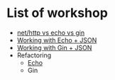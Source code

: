# List of workshop

- [net/http vs echo vs gin](https://github.com/up1/workshop-go-20201019/tree/main/demo/rest_api)
- [Working with Echo + JSON](https://github.com/up1/workshop-go-20201019/tree/main/demo/rest_api/demo_echo)
- [Working with Gin + JSON](https://github.com/up1/workshop-go-20201019/tree/main/demo/rest_api/demo_gin)
- Refactoring
  - [Echo](https://github.com/up1/workshop-go-20201019/tree/main/demo/rest_api/refactor_echo)
  - Gin

